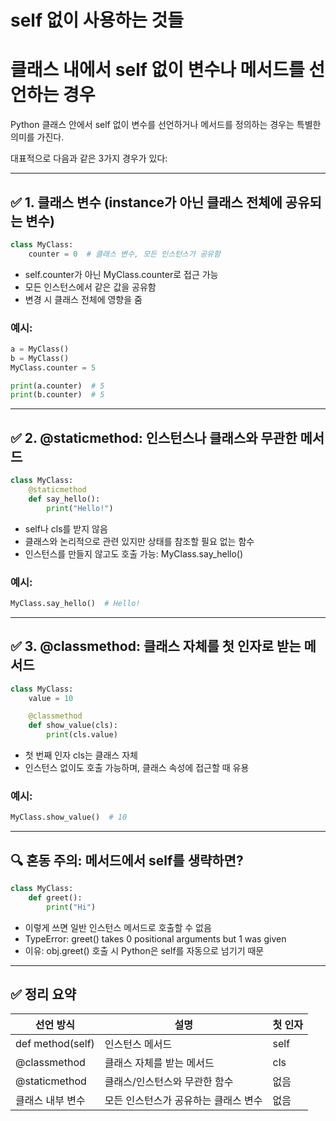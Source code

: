 # self 없이 사용하는 것들

# 클래스 내에서 self 없이 변수나 메서드를 선언하는 경우

Python 클래스 안에서 self 없이 변수를 선언하거나 메서드를 정의하는 경우는 특별한 의미를 가진다.

대표적으로 다음과 같은 3가지 경우가 있다:

---

## ✅ 1. 클래스 변수 (instance가 아닌 클래스 전체에 공유되는 변수)

```python
class MyClass:
    counter = 0  # 클래스 변수, 모든 인스턴스가 공유함

```

- self.counter가 아닌 MyClass.counter로 접근 가능
- 모든 인스턴스에서 같은 값을 공유함
- 변경 시 클래스 전체에 영향을 줌

### 예시:

```python
a = MyClass()
b = MyClass()
MyClass.counter = 5

print(a.counter)  # 5
print(b.counter)  # 5

```

---

## ✅ 2. @staticmethod: 인스턴스나 클래스와 무관한 메서드

```python
class MyClass:
    @staticmethod
    def say_hello():
        print("Hello!")

```

- self나 cls를 받지 않음
- 클래스와 논리적으로 관련 있지만 상태를 참조할 필요 없는 함수
- 인스턴스를 만들지 않고도 호출 가능: MyClass.say_hello()

### 예시:

```python
MyClass.say_hello()  # Hello!

```

---

## ✅ 3. @classmethod: 클래스 자체를 첫 인자로 받는 메서드

```python
class MyClass:
    value = 10

    @classmethod
    def show_value(cls):
        print(cls.value)

```

- 첫 번째 인자 cls는 클래스 자체
- 인스턴스 없이도 호출 가능하며, 클래스 속성에 접근할 때 유용

### 예시:

```python
MyClass.show_value()  # 10

```

---

## 🔍 혼동 주의: 메서드에서 self를 생략하면?

```python
class MyClass:
    def greet():
        print("Hi")

```

- 이렇게 쓰면 일반 인스턴스 메서드로 호출할 수 없음
- TypeError: greet() takes 0 positional arguments but 1 was given
- 이유: obj.greet() 호출 시 Python은 self를 자동으로 넘기기 때문

---

## ✅ 정리 요약

| 선언 방식 | 설명 | 첫 인자 |
| --- | --- | --- |
| def method(self) | 인스턴스 메서드 | self |
| @classmethod | 클래스 자체를 받는 메서드 | cls |
| @staticmethod | 클래스/인스턴스와 무관한 함수 | 없음 |
| 클래스 내부 변수 | 모든 인스턴스가 공유하는 클래스 변수 | 없음 |